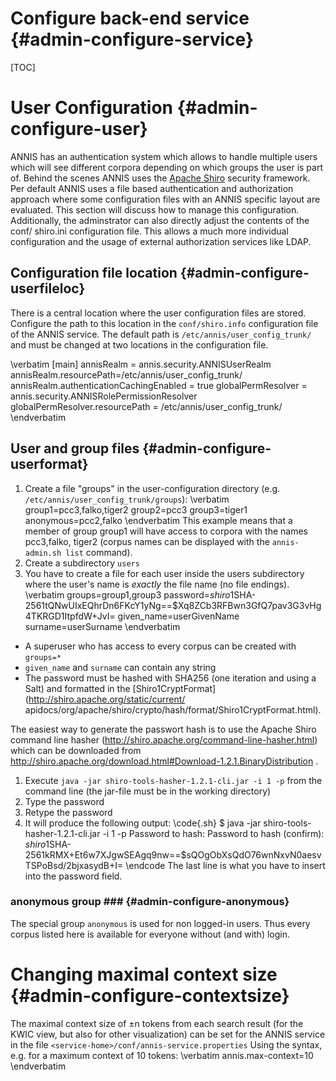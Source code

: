 Configure back-end service {#admin-configure-service}
==========================

[TOC]

User Configuration {#admin-configure-user}
==================

ANNIS has an authentication system which allows to handle multiple users
which will see different corpora depending on which groups the user is part
of. Behind the scenes ANNIS uses the [Apache Shiro](http://shiro.apache.org/
) security framework. Per default ANNIS uses a file based authentication and
authorization approach where some configuration files with an ANNIS specific
layout are evaluated. This section will discuss how to manage this configuration.
Additionally, the adminstrator can also directly adjust the contents of the conf/
shiro.ini configuration file. This allows a much more individual configuration
and the usage of external authorization services like LDAP.

Configuration file location {#admin-configure-userfileloc}
---------------------------

There is a central location where the user configuration files are stored.
Configure the path to this location in the `conf/shiro.info` configuration file of
the ANNIS service. The default path is `/etc/annis/user_config_trunk/` and
must be changed at two locations in the configuration file.

\verbatim
[main]
annisRealm = annis.security.ANNISUserRealm
annisRealm.resourcePath=/etc/annis/user_config_trunk/
annisRealm.authenticationCachingEnabled = true
globalPermResolver = annis.security.ANNISRolePermissionResolver
globalPermResolver.resourcePath = /etc/annis/user_config_trunk/
\endverbatim

User and group files {#admin-configure-userformat}
--------------------

1. Create a file "groups" in the user-configuration directory (e.g. `/etc/annis/user_config_trunk/groups`):
\verbatim
group1=pcc3,falko,tiger2
group2=pcc3
group3=tiger1
anonymous=pcc2,falko
\endverbatim
This example means that a member of group group1 will have access to
corpora with the names pcc3,falko, tiger2 (corpus names can be displayed
with the `annis-admin.sh list` command).
2. Create a subdirectory `users`
3. You have to create a file for each user inside the users subdirectory where
the user's name is *exactly* the file name (no file endings).
\verbatim
groups=group1,group3
password=$shiro1$SHA-256$1$tQNwUIxEQhrDn6FKcY1yNg==$Xq8ZCb3RFBwn3GfQ7pav3G3vHg4TKRGD1ItpfdW+JvI=
given_name=userGivenName
surname=userSurname
\endverbatim
  - A superuser who has access to every corpus can be created with `groups=*`
  - `given_name` and `surname` can contain any string
  - The password must be hashed with SHA256 (one iteration and using a Salt) and formatted in the [Shiro1CryptFormat](http://shiro.apache.org/static/current/
apidocs/org/apache/shiro/crypto/hash/format/Shiro1CryptFormat.html).

  The easiest way to generate the passwort hash is to use the
Apache Shiro command line hasher (http://shiro.apache.org/command-line-hasher.html) which can be downloaded from http://shiro.apache.org/download.html#Download-1.2.1.BinaryDistribution .

  1. Execute `java -jar shiro-tools-hasher-1.2.1-cli.jar -i 1 -p` from the
command line (the jar-file must be in the working directory)
  2. Type the password
  3. Retype the password
  4. It will produce the following output:
  \code{.sh}
$ java -jar shiro-tools-hasher-1.2.1-cli.jar -i 1 -p
Password to hash: 
Password to hash (confirm): 
$shiro1$SHA-256$1$kRMX+Et6w7XJgwSEAgq9nw==$sQOgObXsQdO76wnNxvN0aesvTSPoBsd/2bjxasydB+I=
  \endcode
  The last line is what you have to insert into the password field.

### anonymous group ### {#admin-configure-anonymous}

The special group `anonymous` is used for non logged-in users. Thus every corpus listed here is available for everyone without (and with) login.

Changing maximal context size {#admin-configure-contextsize}
=============================

The maximal context size of ±n tokens from each search result (for the KWIC
view, but also for other visualization) can be set for the ANNIS service in the file
`<service-home>/conf/annis-service.properties` Using the syntax, e.g. for a
maximum context of 10 tokens:
\verbatim
annis.max-context=10
\endverbatim
